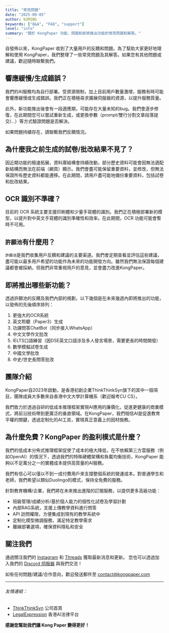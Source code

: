 ```yaml
---
title: "常見問題"
date: "2025-09-05"
author: 92MING
keywords: ["Q&A", "FAQ", "support"]
level: "info"
summary: "關於 KongPaper 功能、問題和即將推出功能的常見問題和解答。"
---
```


自發佈以來，KongPaper 收到了大量用戶的反饋和問題。為了幫助大家更好地理解和使用 KongPaper，我們整理了一些常見問題及其解答。如果您有其他問題或建議，歡迎隨時聯繫我們。


## 響應緩慢/生成錯誤？
我們的AI服務均為自行部署。受資源限制，加上目前用戶數量激增，服務有時可能會響應緩慢或生成錯誤。我們正在積極尋求擴展伺服器的資源，以提升服務質量。

此外，新功能推出後會有一段適應期，可能存在大量未知的bug。我們會逐步修復，在此期間您可以嘗試重新生成，或更換參數（prompt/雙行分割文章段落提交/...）等方式驗證問題是否解決。

如果問題持續存在，請聯繫我們反饋情況。

## 為什麼我之前生成的試卷/批改結果不見了？
因近期功能的極速拓展，資料庫結構會持續改動，部分歷史資料可能會因無法適配新結構而無法在前端（網頁）顯示。我們會盡可能保留重要資料，並修改，但無法保證所有歷史資料都能遷移。在此期間，請用戶盡可能地備份重要資料，包括試卷和批改結果。

## OCR 識別不準確？
目前的 OCR 系統主要支援印刷體和少量手寫體的識別。我們正在積極部署新的模型，以提升對中英文手寫體的識別準確性和效率。在此期間，OCR 功能可能會暫時不可用。

## `許願池`有什麼用？
`許願池`是我們收集用戶反饋和建議的主要渠道。我們會定期查看並評估這些建議，盡可能以最多用戶希望的功能作為未來的功能開發方向。雖然我們無法保證每個建議都會被採納，但我們非常重視用戶的意見，並會盡力改進KongPaper。

## 即將推出哪些新功能？
透過許願池的反饋及我們內部的規劃，以下幾個是在未來幾週內即將推出的功能，以發佈的先後順序排列：
1. 更強大的OCR系統
2. 英文聆聽（Paper3）生成
3. 功課問答ChatBot（同步接入WhatsApp）
4. 中文文學作文批改
5. IELTS口語練習（因DSE英文口語涉及多人發言場景，需要更長的時間開發）
6. 數學模擬試卷生成
7. 中國文學批改
8. 中史/世史長問答批改

## 團隊介紹
KongPaper自2023年啟動，是香港初創企業ThinkThinkSyn旗下的其中一個項目，團隊成員大多數來自香港中文大學計算機系（歡迎報考CU CS）。

我們致力於透過自研的低成本推理框架實現AI應用的廉價化，促進更健康的商業模式，將前沿技術帶到更廣泛的垂直領域。在KongPaper，我們相信AI是促進教育平權的關鍵，透過定制化的AI工具，實現真正意義上的因材施教。

## 為什麼免費？KongPaper 的盈利模式是什麼？
我們的低成本分佈式推理框架促使了成本的極大降低，在不依賴第三方雲服務（例如OpenAI）的情況下，透過我們的特殊硬體架構和負載均衡技術，KongPaper 能夠以不足萬分之一的實體成本提供高質量的AI服務。

我們有信心可以僅以不到一成付費用戶來支撐整個系統的營運成本。對普通學生和老師，我們希望以類似Duolingo的模式，保持全免費的服務。

針對教育機構/企業，我們將在未來推出進階的訂閱服務，以提供更多高級功能：
- 班級管理/成績分析/基於個人能力的個性化試卷及學習計劃
- 內部RAG系統，支援上傳教學資料進行問答
- API 訪問權限，方便集成到現有的教學系統中
- 定制化模型微調服務，滿足特定教學需求
- 離線部署選項，確保資料隱私和安全

## 關注我們
通過關注我們的 [Instagram](https://www.instagram.com/kongpaperai/) 和 [Threads](https://www.threads.com/@kongpaperai) 獲取最新消息和更新。
您也可以透過加入我們的 [Discord 伺服器](https://discord.gg/DJ5GbvcH) 與我們交流！

如有任何問題/建議/合作意向，歡迎發送郵件至 [contact@kongpaper.com](mailto:contact@kongpaper.com)

-----------------------------------------------

###### 友情連結：
- [ThinkThinkSyn](https://www.thinkthinksyn.com) 公司首頁
- [LegalExpression](https://www.legalexpression.com) 香港AI法律平台

**感謝您幫助我們讓 Kong Paper 變得更好！**
